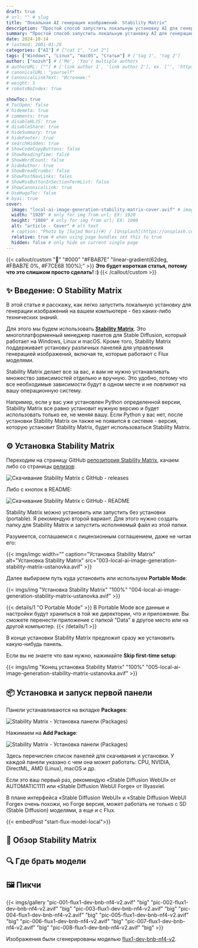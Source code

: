 ```yaml
---
draft: true
# url: "" # slug
title: "Локальная AI генерация изображений. Stability Matrix"
description: "Простой способ запустить локальную установку AI для генерации изображений."
summary: "Простой способ запустить локальную установку AI для генерации изображений."
date: 2024-10-14
# lastmod: 2001-01-29
categories: ["AI"] # ["cat 1", "cat 2"]
tags: ["Windows", "Linux", "macOS", "Статьи"] # ['tag 1', 'tag 2']
author: ["nozsh"] # ['Me', 'You'] multiple authors
# authorURL: [""] # ['link author 1', 'link author 2'], ex. ['', 'https://example.com']
# canonicalURL: "yourself"
# CanonicalLinkText: "Источник:"
# weight: 1
# robotsNoIndex: true

showToc: true
# TocOpen: false
# hidemeta: true
# comments: true
# disableHLJS: true
# disableShare: true
# hideSummary: true
# hideFooter: true
# searchHidden: true
# ShowCodeCopyButtons: false
# ShowReadingTime: false
# ShowWordCount: false
# hideAuthor: true
# ShowBreadCrumbs: false
# ShowPostNavLinks: fales
# ShowRssButtonInSectionTermList: false
# ShowCanonicalLink: true
# UseHugoToc: false
# byai: true
cover:
  image: "local-ai-image-generation-stability-matrix-cover.avif" # image path/url
  width: "1920" # only for img from url; EX: 1920
  height: "1080" # only for img from url; EX: 1080
  alt: "article - Cover" # alt text
  # caption: "Photo by [Sajad Nori](#) / [Unsplash](https://unsplash.com/?sl)" # display caption under cover
  relative: true # when using page bundles set this to true
  hidden: false # only hide on current single page
---
```


{{< callout/custom "🚀" "#000" "#FBAB7E" "linear-gradient(62deg, #FBAB7E 0%, #F7CE68 100%);" >}}
**Это будет короткая статья, потому что это слишком просто сделать! :)**
{{< /callout/custom >}}

## ✨ Введение: О Stability Matrix

В этой статье я расскажу, как легко запустить локальную установку для генерации изображений на вашем компьютере - без каких-либо технических знаний.

Для этого мы будем использовать **[Stability Matrix](https://github.com/LykosAI/StabilityMatrix?sl)**. Это многоплатформенный менеджер пакетов для Stable Diffusion, который работает на Windows, Linux и macOS. Кроме того, Stability Matrix поддерживает установку различных панелей для управления генерацией изображений, включая те, которые работают с Flux моделями.

Stability Matrix делает все за вас, и вам не нужно устанавливать множество зависимостей отдельно и вручную. Это удобно, потому что все необходимые зависимости будут в одном месте и не повлияют на вашу операционную систему.

Например, если у вас уже установлен Python определенной версии, Stability Matrix все равно установит нужную версию и будет использовать только ее, не меняя вашу. Если Python у вас нет, после установки Stability Matrix он также не появится в системе - версия, которую установит Stability Matrix, будет использоваться Stability Matrix.

## ⚙️ Установка Stability Matrix

Переходим на страницу GitHub [репозитория Stability Matrix](https://github.com/LykosAI/StabilityMatrix?sl), качаем либо со страницы [релизов](https://github.com/LykosAI/StabilityMatrix/releases?sl):

![Скачивание Stability Matrix с GitHub - releases](001-local-ai-image-generation-stability-matrix-skachivaniye-s-github-releases.avif)

Либо с кнопок в README:

![Скачивание Stability Matrix с GitHub - README](002-local-ai-image-generation-stability-matrix-skachivaniye-s-github-readme.avif)

Stability Matrix можно установить или запустить без установки (portable). Я рекомендую второй вариант. Для этого нужно создать папку для Stability Matrix и запустить исполняемый файл из этой папки.

Разумеется, соглашаемся с лицензионным соглашением, даже не читая его:

{{< imgs/imgc
width=""
caption="Установка Stability Matrix"
alt="Установка Stability Matrix"
src="003-local-ai-image-generation-stability-matrix-ustanovka.avif" >}}


Далее выбираем путь куда установить или используем **Portable Mode**:


{{< imgs/img "Установка Stability Matrix" "100%" "004-local-ai-image-generation-stability-matrix-ustanovka.avif" >}}

{{< details/1 "О Portable Mode" >}}
В Portable Mode все данные и настройки будут храниться в той же директории, что и приложение. Вы сможете перенести приложение с папкой "Data" в другое место или на другой компьютер.
{{< /details/1 >}}


В конце установки Stability Matrix предложит сразу же установить какую-нибудь панель.

Если вы не знаете что вам нужно, нажимайте **Skip first-time setup**:

{{< imgs/img "Конец установка Stability Matrix" "100%" "005-local-ai-image-generation-stability-matrix-ustanovka.avif" >}}

## 📦 Установка и запуск первой панели

Панели устанавливаются на вкладке **Packages**:

![Stability Matrix - Установка панели (Packages)](006-local-ai-image-generation-stability-matrix-packages.avif)

Нажимаем на **Add Package**:

![Stability Matrix - Установка панели (Packages)](007-local-ai-image-generation-stability-matrix-packages.avif)

Здесь перечислен список панелей для скачивания и установки. У каждой панели указано с чем она может работать: CPU, NVIDIA, DirectML, AMD (Linux), macOS и др.

Если это ваш первый раз, рекомендую «Stable Diffusion WebUI» от AUTOMATIC1111 или «Stable Diffusion WebUI Forge» от lllyasviel.

В плане интерфейса «Stable Diffusion WebUI» и «Stable Diffusion WebUI Forge» очень похожи, но Forge версия, может работать не только с SD (Stable Diffusion) моделями, а еще и с Flux.

{{< embedPost "start-flux-model-local">}}

## 🔧 Обзор Stability Matrix

## 🔍 Где брать модели

## 🖼️ Пикчи

{{< imgs/gallery
"pic-001-flux1-dev-bnb-nf4-v2.avif" "big"
"pic-002-flux1-dev-bnb-nf4-v2.avif" "big"
"pic-003-flux1-dev-bnb-nf4-v2.avif" "big"
"pic-004-flux1-dev-bnb-nf4-v2.avif" "big"
"pic-005-flux1-dev-bnb-nf4-v2.avif" "big"
"pic-006-flux1-dev-bnb-nf4-v2.avif" "big"
"pic-007-flux1-dev-bnb-nf4-v2.avif" "big"
"pic-008-flux1-dev-bnb-nf4-v2.avif" "big" >}}

Изображения были сгенерированы моделью [flux1-dev-bnb-nf4-v2](https://huggingface.co/lllyasviel/flux1-dev-bnb-nf4?sl).